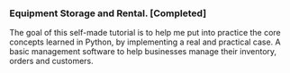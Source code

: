 ### Equipment Storage and Rental.  [Completed]

The goal of this self-made tutorial is to help me put into practice the core concepts learned in Python, by implementing a real and practical case. A basic management software to help businesses manage their inventory, orders and customers.
